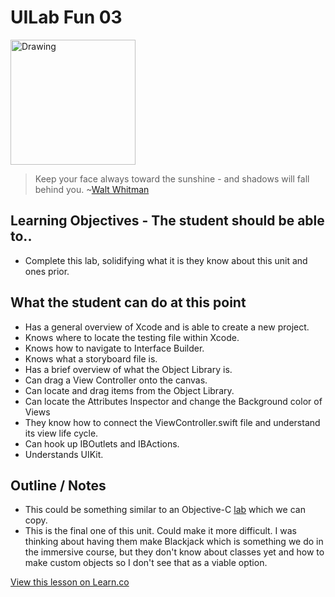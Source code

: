 # UILab Fun 03

<img src="http://www.lyricmode.com/i/bpictures/18096.jpg" alt="Drawing" style="width: 200px;"/>  

> Keep your face always toward the sunshine - and shadows will fall behind you. ~[Walt Whitman](https://en.wikipedia.org/wiki/Walt_Whitman)

## Learning Objectives - The student should be able to..

* Complete this lab, solidifying what it is they know about this unit and ones prior.

## What the student can do at this point 

* Has a general overview of Xcode and is able to create a new project.
* Knows where to locate the testing file within Xcode.
* Knows how to navigate to Interface Builder.
* Knows what a storyboard file is.
* Has a brief overview of what the Object Library is.
* Can drag a View Controller onto the canvas.
* Can locate and drag items from the Object Library.
* Can locate the Attributes Inspector and change the Background color of Views
* They know how to connect the ViewController.swift file and understand its view life cycle.
* Can hook up IBOutlets and IBActions.
* Understands UIKit.

## Outline / Notes

* This could be something similar to an Objective-C [lab](https://github.com/learn-co-curriculum/OOP-Cards-Simple-Views) which we can copy.
* This is the final one of this unit. Could make it more difficult. I was thinking about having them make Blackjack which is something we do in the immersive course, but they don't know about classes yet and how to make custom objects so I don't see that as a viable option.

<a href='https://learn.co/lessons/UILab03' data-visibility='hidden'>View this lesson on Learn.co</a>